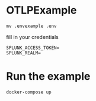 # OTLPExample

```
mv .envexample .env
```

fill in your credentials

```
SPLUNK_ACCESS_TOKEN=
SPLUNK_REALM=
```

# Run the example

```
docker-compose up
```

